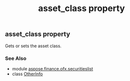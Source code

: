 ﻿---
title: asset_class property
second_title: Aspose.Finance for Python via .NET API References
description: 
type: docs
weight: 30
url: /python-net/aspose.finance.ofx.securitieslist/otherinfo/asset_class/
is_root: false
---

## asset_class property


Gets or sets the asset class.

### See Also
* module [aspose.finance.ofx.securitieslist](../../)
* class [OtherInfo](/finance/python-net/aspose.finance.ofx.securitieslist/otherinfo)
